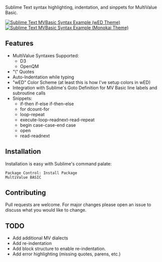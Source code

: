 Sublime Text syntax highlighting, indentation, and sinppets for MultiValue Basic. 

[![Sublime Text MVBasic Syntax Example (wED Theme)](http://ianbharper.com/media/__sized__/images/sublime-text-mvbasic-syntax-Sublime-Text-MVBasic-Syntax_example_light-thumbnail-500x500.PNG)](http://ianbharper.com/media/images/sublime-text-mvbasic-syntax-Sublime-Text-MVBasic-Syntax_example_light.PNG)
[![Sublime Text MVBasic Syntax Example (Monokai Theme)](http://ianbharper.com/media/__sized__/images/sublime-text-mvbasic-syntax-Sublime-Text-MVBasic-Syntax_example_dark-thumbnail-500x500.PNG)](http://ianbharper.com/media/images/sublime-text-mvbasic-syntax-Sublime-Text-MVBasic-Syntax_example_dark.PNG)

## Features
* MultiValue Syntaxes Supported:
  * D3
  * OpenQM
* "\\" Quotes
* Auto-Indentation while typing
* "wED" Color Scheme (at least this is how I've setup colors in wED)
* Integration with Sublime's Goto Definition for MV Basic line labels and subroutine calls
* Snippets: 
  * if-then if-else if-then-else
  * for dcount-for
  * loop-repeat
  * execute-loop-readnext-read-repeat
  * begin case-case-end case
  * open
  * read-readnext


## Installation
Installation is easy with Sublime's command palate:
~~~~
Package Control: Install Package
MultiValue BASIC
~~~~

## Contributing 
Pull requests are welcome. For major changes please open an issue to discuss what you would like to change.

## TODO
* Add additional MV dialects
* Add re-indentation
* Add block structure to enable re-indentation.
* Add error highlighting (missing quotes, parens, etc.)
